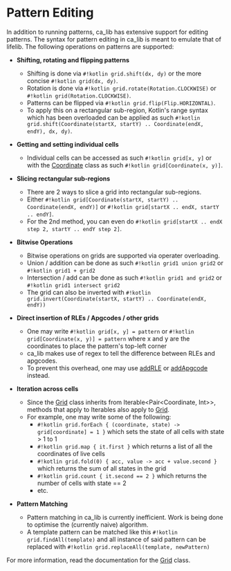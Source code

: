 # Pattern Editing

In addition to running patterns, ca_lib has extensive support for editing
patterns. The syntax for pattern editing in ca_lib is meant to emulate that of lifelib.
The following operations on patterns are supported:

- **Shifting, rotating and flipping patterns**
    - Shifting is done via `#!kotlin grid.shift(dx, dy)` or the more concise `#!kotlin grid(dx, dy)`.
    - Rotation is done via `#!kotlin grid.rotate(Rotation.CLOCKWISE)` or `#!kotlin grid(Rotation.CLOCKWISE)`.
    - Patterns can be flipped via `#!kotlin grid.flip(Flip.HORIZONTAL)`.
    - To apply this on a rectangular sub-region, Kotlin's range syntax which has been overloaded
      can be applied as such `#!kotlin grid.shift(Coordinate(startX, startY) .. Coordinate(endX, endY), dx, dy)`.

- **Getting and setting individual cells**
    - Individual cells can be accessed as such `#!kotlin grid[x, y]` or
      with the [Coordinate](api-reference/ca_lib/simulation/-coordinate/index.html) class as such `#!kotlin grid[Coordinate(x, y)]`.

- **Slicing rectangular sub-regions**
    - There are 2 ways to slice a grid into rectangular sub-regions.
    - Either `#!kotlin grid[Coordinate(startX, startY) .. Coordinate(endX, endY)]` or `#!kotlin grid[startX .. endX, startY .. endY]`.
    - For the 2nd method, you can even do `#!kotlin grid[startX .. endX step 2, startY .. endY step 2]`.

- **Bitwise Operations**
    - Bitwise operations on grids are supported via operater overloading.
    - Union / addition can be done as such `#!kotlin grid1 union grid2` or `#!kotlin grid1 + grid2`
    - Intersection / add can be done as such `#!kotlin grid1 and grid2` or `#!kotlin grid1 intersect grid2`
    - The grid can also be inverted with `#!kotlin grid.invert(Coordinate(startX, startY) .. Coordinate(endX, endY))`

- **Direct insertion of RLEs / Apgcodes / other grids**
    - One may write `#!kotlin grid[x, y] = pattern` or `#!kotlin grid[Coordinate(x, y)] = pattern` where x and y are the coordinates to place the pattern's top-left corner
    - ca_lib makes use of regex to tell the difference between RLEs and apgcodes.
    - To prevent this overhead, one may use [addRLE](api-reference/ca_lib/simulation/-grid/add-r-l-e.html) or
      [addApgcode](api-reference/ca_lib/simulation/-grid/add-apgcode.html) instead.

- **Iteration across cells**
    - Since the [Grid](api-reference/ca_lib/simulation/-grid/index.html) class inherits from Iterable<Pair<Coordinate, Int>>,
      methods that apply to Iterables also apply to [Grid](api-reference/ca_lib/simulation/-grid/index.html).
    - For example, one may write some of the following:
        - `#!kotlin grid.forEach { (coordinate, state) -> grid[coordinate] = 1 }` which sets the state of all cells with state > 1 to 1
        - `#!kotlin grid.map { it.first }` which returns a list of all the coordinates of live cells
        - `#!kotlin grid.fold(0) { acc, value -> acc + value.second }` which returns the sum of all states in the grid
        - `#!kotlin grid.count { it.second == 2 }` which returns the number of cells with state == 2
        - etc.

- **Pattern Matching**
    - Pattern matching in ca_lib is currently inefficient. Work is being done to optimise the (currently naive) algorithm.
    - A template pattern can be matched like this `#!kotlin grid.findAll(template)` and all instance of said 
      pattern can be replaced with `#!kotlin grid.replaceAll(template, newPattern)`

For more information, read the documentation for the [Grid](api-reference/ca_lib/simulation/-grid/index.html) class.
